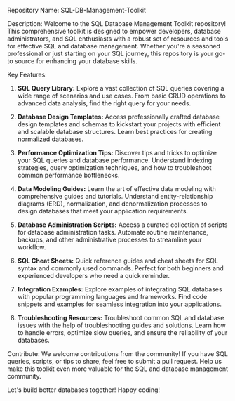 Repository Name: SQL-DB-Management-Toolkit

Description:
Welcome to the SQL Database Management Toolkit repository! This comprehensive toolkit is designed to empower developers, database administrators, and SQL enthusiasts with a robust set of resources and tools for effective SQL and database management. Whether you're a seasoned professional or just starting on your SQL journey, this repository is your go-to source for enhancing your database skills.

Key Features:
1. **SQL Query Library:** Explore a vast collection of SQL queries covering a wide range of scenarios and use cases. From basic CRUD operations to advanced data analysis, find the right query for your needs.

2. **Database Design Templates:** Access professionally crafted database design templates and schemas to kickstart your projects with efficient and scalable database structures. Learn best practices for creating normalized databases.

3. **Performance Optimization Tips:** Discover tips and tricks to optimize your SQL queries and database performance. Understand indexing strategies, query optimization techniques, and how to troubleshoot common performance bottlenecks.

4. **Data Modeling Guides:** Learn the art of effective data modeling with comprehensive guides and tutorials. Understand entity-relationship diagrams (ERD), normalization, and denormalization processes to design databases that meet your application requirements.

5. **Database Administration Scripts:** Access a curated collection of scripts for database administration tasks. Automate routine maintenance, backups, and other administrative processes to streamline your workflow.

6. **SQL Cheat Sheets:** Quick reference guides and cheat sheets for SQL syntax and commonly used commands. Perfect for both beginners and experienced developers who need a quick reminder.

7. **Integration Examples:** Explore examples of integrating SQL databases with popular programming languages and frameworks. Find code snippets and examples for seamless integration into your applications.

8. **Troubleshooting Resources:** Troubleshoot common SQL and database issues with the help of troubleshooting guides and solutions. Learn how to handle errors, optimize slow queries, and ensure the reliability of your databases.

Contribute:
We welcome contributions from the community! If you have SQL queries, scripts, or tips to share, feel free to submit a pull request. Help us make this toolkit even more valuable for the SQL and database management community.

Let's build better databases together! Happy coding!
